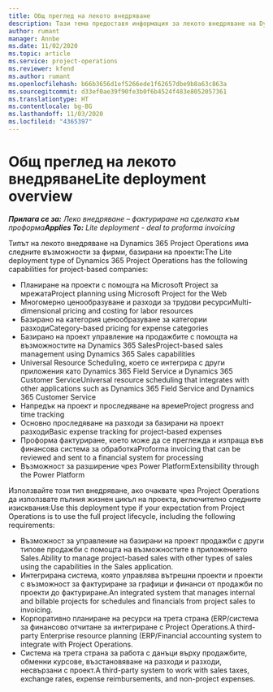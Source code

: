```yaml
---
title: Общ преглед на лекото внедряване
description: Тази тема предоставя информация за лекото внедряване на Dynamics 365 Project Operations.
author: rumant
manager: Annbe
ms.date: 11/02/2020
ms.topic: article
ms.service: project-operations
ms.reviewer: kfend
ms.author: rumant
ms.openlocfilehash: b66b3656d1ef5266ede1f62657dbe9b8a63c863a
ms.sourcegitcommit: d33ef0ae39f90fe3b0f6b4524f483e8052057361
ms.translationtype: HT
ms.contentlocale: bg-BG
ms.lasthandoff: 11/03/2020
ms.locfileid: "4365397"
---
```

# <a name="lite-deployment-overview"></a><span data-ttu-id="ea3d0-103">Общ преглед на лекото внедряване</span><span class="sxs-lookup"><span data-stu-id="ea3d0-103">Lite deployment overview</span></span>

<span data-ttu-id="ea3d0-104">_**Прилага се за:** Леко внедряване – фактуриране на сделката към проформа_</span><span class="sxs-lookup"><span data-stu-id="ea3d0-104">_**Applies To:** Lite deployment - deal to proforma invoicing_</span></span>

<span data-ttu-id="ea3d0-105">Типът на лекото внедряване на Dynamics 365 Project Operations има следните възможности за фирми, базирани на проекти:</span><span class="sxs-lookup"><span data-stu-id="ea3d0-105">The Lite deployment type of Dynamics 365 Project Operations has the following capabilities for project-based companies:</span></span>

- <span data-ttu-id="ea3d0-106">Планиране на проекти с помощта на Microsoft Project за мрежата</span><span class="sxs-lookup"><span data-stu-id="ea3d0-106">Project planning using Microsoft Project for the Web</span></span>
- <span data-ttu-id="ea3d0-107">Многомерно ценообразуване и разходи за трудови ресурси</span><span class="sxs-lookup"><span data-stu-id="ea3d0-107">Multi-dimensional pricing and costing for labor resources</span></span>
- <span data-ttu-id="ea3d0-108">Базирано на категория ценообразуване за категории разходи</span><span class="sxs-lookup"><span data-stu-id="ea3d0-108">Category-based pricing for expense categories</span></span>
- <span data-ttu-id="ea3d0-109">Базирано на проект управление на продажбите с помощта на възможностите на Dynamics 365 Sales</span><span class="sxs-lookup"><span data-stu-id="ea3d0-109">Project-based sales management using Dynamics 365 Sales capabilities</span></span>
- <span data-ttu-id="ea3d0-110">Universal Resource Scheduling, което се интегрира с други приложения като Dynamics 365 Field Service и Dynamics 365 Customer Service</span><span class="sxs-lookup"><span data-stu-id="ea3d0-110">Universal resource scheduling that integrates with other applications such as Dynamics 365 Field Service and Dynamics 365 Customer Service</span></span>
- <span data-ttu-id="ea3d0-111">Напредък на проект и проследяване на време</span><span class="sxs-lookup"><span data-stu-id="ea3d0-111">Project progress and time tracking</span></span>
- <span data-ttu-id="ea3d0-112">Основно проследяване на разходи за базирани на проект разходи</span><span class="sxs-lookup"><span data-stu-id="ea3d0-112">Basic expense tracking for project-based expenses</span></span>
- <span data-ttu-id="ea3d0-113">Проформа фактуриране, което може да се преглежда и изпраща във финансова система за обработка</span><span class="sxs-lookup"><span data-stu-id="ea3d0-113">Proforma invoicing that can be reviewed and sent to a financial system for processing</span></span>
- <span data-ttu-id="ea3d0-114">Възможност за разширение чрез Power Platform</span><span class="sxs-lookup"><span data-stu-id="ea3d0-114">Extensibility through the Power Platform</span></span>

<span data-ttu-id="ea3d0-115">Използвайте този тип внедряване, ако очаквате чрез Project Operations да използвате пълния жизнен цикъл на проекта, включително следните изисквания:</span><span class="sxs-lookup"><span data-stu-id="ea3d0-115">Use this deployment type if your expectation from Project Operations is to use the full project lifecycle, including the following requirements:</span></span>

- <span data-ttu-id="ea3d0-116">Възможност за управление на базирани на проект продажби с други типове продажби с помощта на възможностите в приложението Sales.</span><span class="sxs-lookup"><span data-stu-id="ea3d0-116">Ability to manage project-based sales with other types of sales using the capabilities in the Sales application.</span></span>
- <span data-ttu-id="ea3d0-117">Интегрирана система, която управлява вътрешни проекти и проекти с възможност за фактуриране за графици и финанси от продажби по проекти до фактуриране.</span><span class="sxs-lookup"><span data-stu-id="ea3d0-117">An integrated system that manages internal and billable projects for schedules and financials from project sales to invoicing.</span></span>
- <span data-ttu-id="ea3d0-118">Корпоративно планиране на ресурси на трета страна (ERP/система за финансово отчитане за интегриране с Project Operations.</span><span class="sxs-lookup"><span data-stu-id="ea3d0-118">A third-party Enterprise resource planning (ERP/Financial accounting system to integrate with Project Operations.</span></span>
- <span data-ttu-id="ea3d0-119">Система на трета страна за работа с данъци върху продажбите, обменни курсове, възстановяване на разходи и разходи, несвързани с проект.</span><span class="sxs-lookup"><span data-stu-id="ea3d0-119">A third-party system to work with sales taxes, exchange rates, expense reimbursements, and non-project expenses.</span></span>
